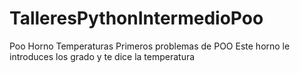 # TalleresPythonIntermedioPoo
Poo Horno Temperaturas
Primeros problemas de POO Este horno le introduces los grado y te dice la temperatura
